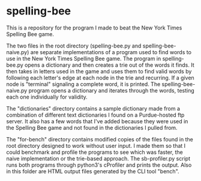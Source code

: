 # spelling-bee
This is a repository for the program I made to beat the New York Times Spelling Bee game.

The two files in the root directory (spelling-bee.py and spelling-bee-naive.py) are separate implementations of a program used to find words to use in the New York Times Spelling Bee game. The program in spelling-bee.py opens a dictionary and then creates a trie out of the words it finds. It then takes in letters used in the game and uses them to find valid words by following each letter's edge at each node in the trie and recurring. If a given node is "terminal" signaling a complete word, it is printed. The spelling-bee-naive.py program opens a dictionary and iterates through the words, testing each one individually for validity.

The "dictionaries" directory contains a sample dictionary made from a combination of different text dictionaries I found on a Purdue-hosted ftp server. It also has a few words that I've added because they were used in the Spelling Bee game and not found in the dictionaries I pulled from.

The "for-bench" directory contains modified copies of the files found in the root directory designed to work without user input. I made them so that I could benchmark and profile the programs to see which was faster, the naive implementation or the trie-based approach. The sb-profiler.py script runs both programs through python3's cProfiler and prints the output. Also in this folder are HTML output files generated by the CLI tool "bench".